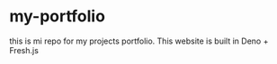 # my-portfolio
 this is mi repo for my projects portfolio. This website is built in Deno + Fresh.js
